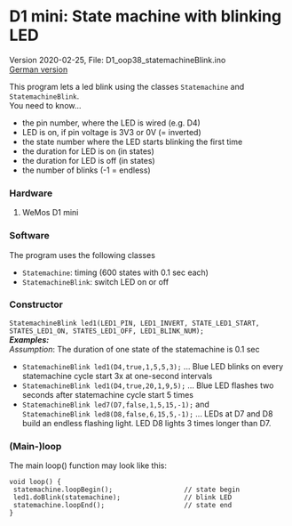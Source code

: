# D1 mini: State machine with blinking LED
Version 2020-02-25, File: D1_oop38_statemachineBlink.ino   
[German version](./LIESMICH.md "Deutsche Version")   

This program lets a led blink using the classes `Statemachine` and `StatemachineBlink`.   
You need to know...   
* the pin number, where the LED is wired (e.g. D4)
* LED is on, if pin voltage is 3V3 or 0V (= inverted)
* the state number where the LED starts blinking the first time
* the duration for LED is on (in states)
* the duration for LED is off (in states)
* the number of blinks (-1 = endless)

### Hardware
1. WeMos D1 mini

### Software
The program uses the following classes   
* `Statemachine`: timing (600 states with 0.1 sec each)   
* `StatemachineBlink`: switch LED on or off   

### Constructor
`StatemachineBlink led1(LED1_PIN, LED1_INVERT, STATE_LED1_START, STATES_LED1_ON, STATES_LED1_OFF, LED1_BLINK_NUM);`   
__*Examples:*__   
_Assumption_: The duration of one state of the statemachine is 0.1 sec   
* `StatemachineBlink led1(D4,true,1,5,5,3);` ... Blue LED blinks on every statemachine cycle start 3x at one-second intervals
* `StatemachineBlink led1(D4,true,20,1,9,5);` ... Blue LED flashes two seconds after statemachine cycle start 5 times
* `StatemachineBlink led7(D7,false,1,5,15,-1);` and   
`StatemachineBlink led8(D8,false,6,15,5,-1);` ... LEDs at D7 and D8 build an endless flashing light. LED D8 lights 3 times longer than D7.

### (Main-)loop
The main loop() function may look like this:
```
void loop() {
 statemachine.loopBegin();                  // state begin
 led1.doBlink(statemachine);                // blink LED
 statemachine.loopEnd();                    // state end
}
```


